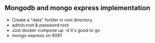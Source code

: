 ## Mongodb and mongo express implementation ##

- Create a "data" forlder in root directory
- admin:root & password:root
- Just docker-compose up -d it's good to go
- mongo-express on 8081

